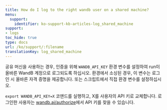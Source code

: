 ```yaml
---
title: How do I log to the right wandb user on a shared machine?
menu:
  support:
    identifier: ko-support-kb-articles-log_shared_machine
support:
- logs
toc_hide: true
type: docs
url: /ko/support/:filename
translationKey: log_shared_machine
---
```

공유 머신을 사용하는 경우, 인증을 위해 `WANDB_API_KEY` 환경 변수를 설정하여 run이 올바른 WandB 계정으로 로그되도록 하십시오. 환경에서 소싱된 경우, 이 변수는 로그인 시 올바른 자격 증명을 제공합니다. 또는 스크립트에서 직접 환경 변수를 설정하십시오.

`export WANDB_API_KEY=X` 코맨드를 실행하고, X를 사용자의 API 키로 교체합니다. 로그인한 사용자는 [wandb.ai/authorize](https://app.wandb.ai/authorize)에서 API 키를 찾을 수 있습니다.
